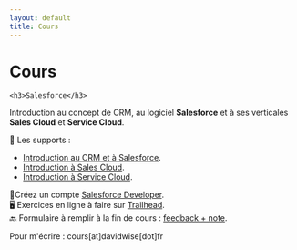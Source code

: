 ```yaml
---
layout: default
title: Cours
---
```


<div class="post">
	<h1 class="pageTitle">Cours</h1>

	<h3>Salesforce</h3>
  <p> Introduction au concept de CRM, au logiciel <b>Salesforce</b> et à ses verticales <b>Sales Cloud</b> et <b>Service Cloud</b>.</p> 

  <p> 📓 Les supports :</p>
  <ul>
      <li><a href="https://pasteapp.com/p/2z1LoTAgUBo">Introduction au CRM et à Salesforce</a>.</li>
      <li><a href="https://pasteapp.com/p/WUBSrLZCEro">Introduction à Sales Cloud</a>.</li>
      <li><a href="https://pasteapp.com/p/jitUPJmBzr3">Introduction à Service Cloud</a>.</li>
  </ul>


   <p> 
   🚀Créez un compte <a href="https://developer.salesforce.com/signup/">Salesforce Developer</a>.<br>
   🖥️ Exercices en ligne à faire sur <a href="https://trailhead.salesforce.com/fr">Trailhead</a>.<br>
   🔙 Formulaire à remplir à la fin de cours : <a href="https://davidwise.typeform.com/to/oh71xZ">feedback + note</a>.
   </p>
   <p> Pour m'écrire : cours[at]davidwise[dot]fr </p>